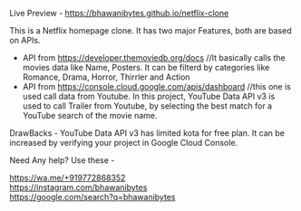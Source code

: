 Live Preview - https://bhawanibytes.github.io/netflix-clone

This is a Netflix homepage clone.
It has two major Features, both are based on APIs.
 - API from https://developer.themoviedb.org/docs  //It basically calls the movies data like Name, Posters. It can be filterd by categories like Romance, Drama, Horror, Thirrler and Action
 - API from https://console.cloud.google.com/apis/dashboard //this one is used call data from Youtube. In this project, YouTube Data API v3 is used to call Trailer from Youtube, by selecting the best match for a YouTube search of the movie name.


DrawBacks -
          YouTube Data API v3 has limited kota for free plan. It can be increased by verifying your project in Google Cloud Console.


Need Any help? Use these -

https://wa.me/+919772868352 <br/>
https://instagram.com/bhawanibytes <br/>
https://google.com/search?q=bhawanibytes

